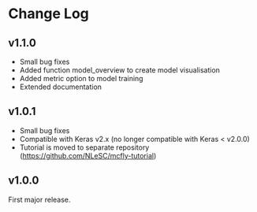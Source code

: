 # Change Log

## v1.1.0
- Small bug fixes
- Added function model_overview to create model visualisation
- Added metric option to model training
- Extended documentation

## v1.0.1
- Small bug fixes
- Compatible with Keras v2.x (no longer compatible with Keras < v2.0.0)
- Tutorial is moved to separate repository (https://github.com/NLeSC/mcfly-tutorial)

## v1.0.0
First major release.
